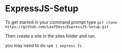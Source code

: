 # ExpressJS-Setup

To get started in your command prompt type `git clone https://github.com/LeafDevs/ExpressJS-Setup.git`

Then create a site in the sites folder and run.

you may need to do `npm i express fs`